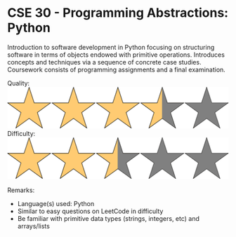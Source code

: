 # CSE 30 - Programming Abstractions: Python

Introduction to software development in Python focusing on structuring software in terms of objects endowed with primitive operations. Introduces concepts and techniques via a sequence of concrete case studies. Coursework consists of programming assignments and a final examination.

Quality: ![](../Media/3_5star.png)
Difficulty: ![](../Media/2_5star.png)

Remarks:

- Language(s) used: Python
- Similar to easy questions on LeetCode in difficulty
- Be familiar with primitive data types (strings, integers, etc) and arrays/lists